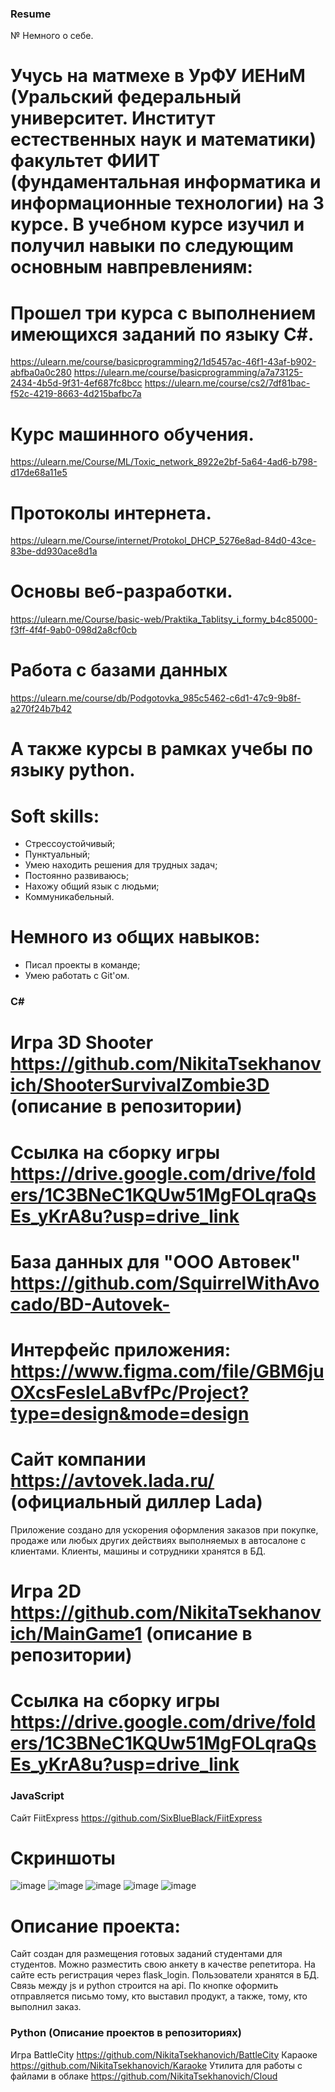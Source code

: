 ### Resume

№ Немного о себе. 
# Учусь на матмехе в УрФУ ИЕНиМ (Уральский федеральный университет. Институт естественных наук и математики) факультет ФИИТ (фундаментальная информатика и информационные технологии) на 3 курсе. В учебном курсе изучил и получил навыки по следующим основным навпревлениям:

# Прошел три курса с выполнением имеющихся заданий по языку C#.

https://ulearn.me/course/basicprogramming2/1d5457ac-46f1-43af-b902-abfba0a0c280
https://ulearn.me/course/basicprogramming/a7a73125-2434-4b5d-9f31-4ef687fc8bcc
https://ulearn.me/course/cs2/7df81bac-f52c-4219-8663-4d215bafbc7a

# Курс машинного обучения.
https://ulearn.me/Course/ML/Toxic_network_8922e2bf-5a64-4ad6-b798-d17de68a11e5

# Протоколы интернета.
https://ulearn.me/Course/internet/Protokol_DHCP_5276e8ad-84d0-43ce-83be-dd930ace8d1a

# Основы веб-разработки.
https://ulearn.me/Course/basic-web/Praktika_Tablitsy_i_formy_b4c85000-f3ff-4f4f-9ab0-098d2a8cf0cb

# Работа с базами данных
https://ulearn.me/course/db/Podgotovka_985c5462-c6d1-47c9-9b8f-a270f24b7b42

# А также курсы в рамках учебы по языку python.

# Soft skills:
- Стрессоустойчивый;
- Пунктуальный;
- Умею находить решения для трудных задач;
- Постоянно развиваюсь;
- Нахожу общий язык с людьми;
- Коммуникабельный.

# Немного из общих навыков:
- Писал проекты в команде;
- Умею работать с Git'ом.

### C#
# Игра 3D Shooter https://github.com/NikitaTsekhanovich/ShooterSurvivalZombie3D (описание в репозитории)
# Ссылка на сборку игры https://drive.google.com/drive/folders/1C3BNeC1KQUw51MgFOLqraQsEs_yKrA8u?usp=drive_link

# База данных для "ООО Автовек" https://github.com/SquirrelWithAvocado/BD-Autovek- 
# Интерфейс приложения: https://www.figma.com/file/GBM6juOXcsFesleLaBvfPc/Project?type=design&mode=design
# Сайт компании https://avtovek.lada.ru/ (официальный диллер Lada)
Приложение создано для ускорения оформления заказов при покупке, продаже или любых других действиях выполняемых в автосалоне с клиентами.
Клиенты, машины и сотрудники хранятся в БД.

# Игра 2D https://github.com/NikitaTsekhanovich/MainGame1 (описание в репозитории)
# Ссылка на сборку игры https://drive.google.com/drive/folders/1C3BNeC1KQUw51MgFOLqraQsEs_yKrA8u?usp=drive_link

### JavaScript
Сайт FiitExpress https://github.com/SixBlueBlack/FiitExpress

# Скриншоты 
![image](https://github.com/NikitaTsekhanovich/Resume/assets/92225631/1993cfa6-00f6-4aa0-bfea-7db2f8a008d5)
![image](https://github.com/NikitaTsekhanovich/Resume/assets/92225631/bb73eae4-4e55-4385-abb1-da216476fabb)
![image](https://github.com/NikitaTsekhanovich/Resume/assets/92225631/9a153c6d-fd91-4234-97da-15d522a2df56)
![image](https://github.com/NikitaTsekhanovich/Resume/assets/92225631/bf857b5e-e4ff-489a-ad6d-f524994e683a)
![image](https://github.com/NikitaTsekhanovich/Resume/assets/92225631/a197b5c7-012b-442e-9cfc-4ee11d5e79dd)

# Описание проекта:
Сайт создан для размещения готовых заданий студентами для студентов. 
Можно разместить свою анкету в качестве репетитора. На сайте есть регистрация через flask_login.
Пользователи хранятся в БД. Связь между js и python строится на api. 
По кнопке оформить отправляется письмо тому, кто выставил продукт, а также, тому, кто выполнил заказ. 

### Python (Описание проектов в репозиториях)
Игра BattleCity https://github.com/NikitaTsekhanovich/BattleCity 
Караоке https://github.com/NikitaTsekhanovich/Karaoke
Утилита для работы с файлами в облаке https://github.com/NikitaTsekhanovich/Cloud
